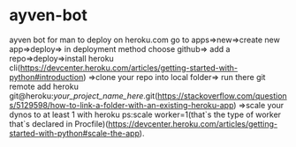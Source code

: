 # ayven-bot
ayven bot for man
to deploy on heroku.com go to apps=>new=>create new app=>deploy=> in deployment method choose github=>
add a repo=>deploy=>install heroku cli(https://devcenter.heroku.com/articles/getting-started-with-python#introduction) =>clone your repo into local folder=>
run there git remote add heroku git@heroku:*your_project_name_here*.git(https://stackoverflow.com/questions/5129598/how-to-link-a-folder-with-an-existing-heroku-app)
=>scale your dynos to at least 1 with heroku ps:scale worker=1(that\`s the type of worker that\`s declared in Procfile)(https://devcenter.heroku.com/articles/getting-started-with-python#scale-the-app).
